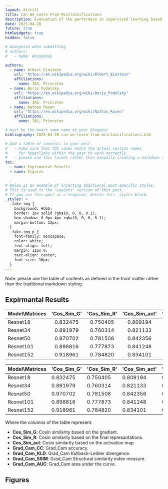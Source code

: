 ```yaml
---
layout: distill
title: Can We Learn From Misclassifications
description: Evaluation of the performace in supervised learning based on common methods, such as the final activation map or the final represantations, is not sparse. We introduce and a novel evaluation based on the gradients of the model. We establish a robust connection
date: 2025-04-28
future: true
htmlwidgets: true
hidden: false

# Anonymize when submitting
# authors:
#   - name: Anonymous

authors:
  - name: Albert Einstein
    url: "https://en.wikipedia.org/wiki/Albert_Einstein"
    affiliations:
      name: IAS, Princeton
  - name: Boris Podolsky
    url: "https://en.wikipedia.org/wiki/Boris_Podolsky"
    affiliations:
      name: IAS, Princeton
  - name: Nathan Rosen
    url: "https://en.wikipedia.org/wiki/Nathan_Rosen"
    affiliations:
      name: IAS, Princeton

# must be the exact same name as your blogpost
bibliography: 2025-04-28-can-we-learn-from-misclassifications.bib  

# Add a table of contents to your post.
#   - make sure that TOC names match the actual section names
#     for hyperlinks within the post to work correctly. 
#   - please use this format rather than manually creating a markdown table of contents.
toc:
  - name: Expirmantal Results
  - name: Figures
   

# Below is an example of injecting additional post-specific styles.
# This is used in the 'Layouts' section of this post.
# If you use this post as a template, delete this _styles block.
_styles: >
  .fake-img {
    background: #bbb;
    border: 1px solid rgba(0, 0, 0, 0.1);
    box-shadow: 0 0px 4px rgba(0, 0, 0, 0.1);
    margin-bottom: 12px;
  }
  .fake-img p {
    font-family: monospace;
    color: white;
    text-align: left;
    margin: 12px 0;
    text-align: center;
    font-size: 16px;
  }
---
```


Note: please use the table of contents as defined in the front matter rather than the traditional markdown styling.



## Expirmantal Results 

| Model\Matrices | 'Cos_Sim_G'   | 'Cos_Sim_R'   | 'Cos_Sim_act' | 'Grad_Cam_CC' | 'Grad_Cam_KLD'|'Grad_Cam_SSIM'| 'Grad_Cam_AUC'|
| -------------- |:-------------:|:-------------:|:-------------:|:-------------:|:-------------:|:-------------:|:-------------:|
| Resnet18       | 0.832475      | 0.750405      | 0.809194      | 0.514107      | 0.546371      | 0.640893      | 0.473252      |
| Resnet34       | 0.891979      | 0.760314      | 0.821133      | 0.547336      | 0.303619      | 0.717424      | 0.482986      |
| Resnet50       | 0.970702      | 0.781508      | 0.842356      | 0.387207      | 0.845985      | 0.534813      | 0.441505      |
| Resnet101      | 0.898816      | 0.777873      | 0.841248      | 0.451866      | 0.607102      | 0.587721      | 0.471974      |
| Resnet152      | 0.918961      | 0.784820      | 0.834101      | 0.513276      | 0.560512      | 0.600739      | 0.498934      |

<div class=".l-screen">
  <table>
    <thead>
      <tr>
        <th>Model\Matrices</th>
        <th>'Cos_Sim_G'</th>
        <th>'Cos_Sim_R'</th>
        <th>'Cos_Sim_act'</th>
        <th>'Grad_Cam_CC'</th>
        <th>'Grad_Cam_KLD'</th>
        <th>'Grad_Cam_SSIM'</th>
        <th>'Grad_Cam_AUC'</th>
      </tr>
    </thead>
    <tbody>
      <tr>
        <td>Resnet18</td>
        <td>0.832475</td>
        <td>0.750405</td>
        <td>0.809194</td>
        <td>0.514107</td>
        <td>0.546371</td>
        <td>0.640893</td>
        <td>0.473252</td>
      </tr>
      <tr>
        <td>Resnet34</td>
        <td>0.891979</td>
        <td>0.760314</td>
        <td>0.821133</td>
        <td>0.547336</td>
        <td>0.303619</td>
        <td>0.717424</td>
        <td>0.482986</td>
      </tr>
      <tr>
        <td>Resnet50</td>
        <td>0.970702</td>
        <td>0.781508</td>
        <td>0.842356</td>
        <td>0.387207</td>
        <td>0.845985</td>
        <td>0.534813</td>
        <td>0.441505</td>
      </tr>
      <tr>
        <td>Resnet101</td>
        <td>0.898816</td>
        <td>0.777873</td>
        <td>0.841248</td>
        <td>0.451866</td>
        <td>0.607102</td>
        <td>0.587721</td>
        <td>0.471974</td>
      </tr>
      <tr>
        <td>Resnet152</td>
        <td>0.918961</td>
        <td>0.784820</td>
        <td>0.834101</td>
        <td>0.513276</td>
        <td>0.560512</td>
        <td>0.600739</td>
        <td>0.498934</td>
      </tr>
    </tbody>
  </table>
</div>


Where the columns of the table represent: 

- **Cos_Sim_G**: Cosin similarity based on the gradiant.
- **Cos_Sim_R**: Cosin similarity based on the final represantations.
- **Cos_Sim_act**: Cosin similarity based on the activation map.
- **Grad_Cam_CC**: Grad_Cam accuracy.
- **Grad_Cam_KLD**: Grad_Cam Kullback–Leibler divergence.
- **Grad_Cam_SSIM**: Grad_Cam Structural similarity index measure.
- **Grad_Cam_AUC**: Grad_Cam area under the curve.


## Figures

